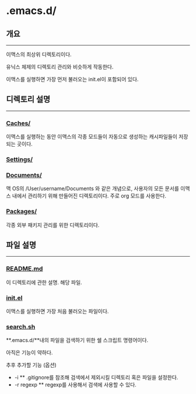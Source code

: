 # .emacs.d/ #
## 개요 ##
---
이맥스의 최상위 디렉토리이다.

유닉스 체제의 디렉토리 관리와 비슷하게 작동한다.

이맥스를 실행하면 가장 먼저 불러오는 init.el이 포함되어 있다.

## 디렉토리 설명 ##
---
### [Caches/]("Caches") ###
이맥스를 실행하는 동안 이맥스의 각종 모드들이 자동으로 생성하는 캐시파일들이 저장되는 곳이다.

### [Settings/]("Settings") ###

### [Documents/]("Documents") ###
맥 OS의 /User/username/Documents 와 같은 개념으로, 사용자의 모든 문서를 이맥스 내에서 관리하기 위해 만들어진 디렉토리이다.
주로 org 모드를 사용한다.

### [Packages/]("Packages") ###
각종 외부 패키지 관리를 위한 디렉토리이다.

## 파일 설명 ##
---
### [README.md]("README.md") ###
이 디렉토리에 관한 설명. 해당 파일.

### [init.el]("init.el") ###
이맥스를 실행하면 가장 처음 불러오는 파일이다.

### [search.sh]("search.sh") ###
**.emacs.d/**내의 파일을 검색하기 위한 쉘 스크립트 명령어이다.

아직은 기능이 약하다.

추후 추가할 기능 (옵션)
* -i
** .gitignore를 참조해 검색에서 제외시킬 디렉토리 혹은 파일을 설정한다.
* -r regexp
** regexp를 사용해서 검색에 사용할 수 있다.

